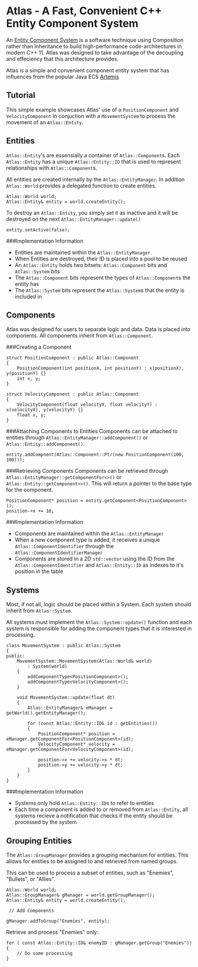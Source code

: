 # Atlas - A Fast, Convenient C++ Entity Component System
An [Entity Component System](http://en.wikipedia.org/wiki/Entity_component_system) is a software technique using Composition rather than Inheritance to build 
high-performance code-architectures in modern C++ 11. Atlas was designed to take advantage of the decoupling and effeciency that this architecture provides.

Atlas is a simple and convenient component entity system that has influences
from the popular Java ECS [Artemis](http://gamadu.com/artemis/)
 
## Tutorial
 This simple example showcases Atlas' use of a `PositionComponent` and `VelocityComponent` in conjuction with
 a `MovementSystem` to process the movement of an `Atlas::Entity`.


## Entities
 
`Atlas::Entity`'s are essensially a container of `Atlas::Component`s. Each `Atlas::Entity` has a unique `Atlas::Entity::ID` 
that is used to represent relationships with `Atlas::Component`s. 

All entities are created internally by the `Atlas::EntityManager`. In addition `Atlas::World` provides a delegated function 
to create entities.
~~~~~~~~~~~~~~~~~~~~~~~~~~~~~~~~~~~~~~~~~~~~~~~
Atlas::World world;
Atlas::Entity& entity = world.createEntity();
~~~~~~~~~~~~~~~~~~~~~~~~~~~~~~~~~~~~~~~~~~~~~~~
 
To destroy an `Atlas::Entity`, you simply set it as inactive and it will be destroyed on the next `Atlas::EntityManager::update()`
~~~~~~~~~~~~~~~~~~~~~~~~~
entity.setActive(false);
~~~~~~~~~~~~~~~~~~~~~~~~~

###Implementation Information

- Entities are maintained within the `Atlas::EntityManager`
- When Entities are destroyed, their ID is placed into a pool to be reused
- An `Atlas::Entity` holds two bitsets: `Atlas::Component` bits and `Atlas::System` bits
- The `Atlas::Component` bits represent the types of `Atlas::Component`s the entity has
- The `Atlas::System` bits represent the `Atlas::System`s that the entity is included in
 

## Components
 Atlas was designed for users to separate logic and data. Data is placed into components.
 All components inherit from `Atlas::Component`.

###Creating a Component
~~~~~~~~~~~~~~~~~~~~~~~~~
struct PositionComponent : public Atlas::Component
{
	PositionComponent(int positionX, int positionY) : x(positionX), y(positionY) {}
	int x, y;
}

struct VelocityComponent : public Atlas::Component
{
	VelocityComponent(float velocityX, float velocityY) : x(velocityX), y(velocityY) {}
	float x, y;
}
~~~~~~~~~~~~~~~~~~~~~~~~~

###Attaching Components to Entities
Components can be attached to entities through `Atlas::EntityManager::addComponent()` or `Atlas::Entity::addComponent()`.
~~~~~~~~~~~~~~~~~~~~~~~~~~~~~~~~
entity.addCompnent(Atlas::Component::Ptr(new PositionComponent(100, 100)));
~~~~~~~~~~~~~~~~~~~~~~~~~~~~~~~~

###Retrieving Components
Components can be retrieved through `Atlas::EntityManager::getComponentFor<>()` or `Atlas::Entity::getComponent<>()`. This will return a pointer to the base type for the component.
~~~~~~~~~~~~~~~~~~~~~~~~~~~
PositionComponent* position = entity.getComponent<PositionComponent>();
position->x += 10;
~~~~~~~~~~~~~~~~~~~~~~~~~~~

###Implementation Information
- Components are maintained within the `Atlas::EntityManager`
- When a new component type is added, it receives a unique `Atlas::ComponentIdentifier` through the `Atlas::ComponentIdentifierManager`
- Components are stored in a 2D `std::vector` using the ID from the `Atlas::ComponentIdentifier` and `Atlas::Entity::ID` as indexes to it's position in the table

## Systems
Most, if not all, logic should be placed within a System. Each system should inherit from `Atlas::System`.

All systems must implement the `Atlas::System::update()` function and each system is responsible for adding the component types that it is interested in processing.
~~~~~~~~~~~~~~~~~~~~~~~~~~~~~~~
class MovementSystem : public Atlas::System
{
public:
	MovementSystem::MovementSystem(Atlas::World& world)
		: System(world)
	{
		addComponentType<PositionComponent>();
		addComponentType<VelocityComponent>();
	}

	void MovementSystem::update(float dt)
	{
		Atlas::EntityManager& eManager = getWorld().getEntityManager();
		
		for (const Atlas::Entity::ID& id : getEntities())
		{
			PositionComponent* position = eManager.getComponentFor<PositionComponent>(id);
			VelocityComponent* velocity = eManager.getComponentFor<VelocityComponent>(id);

			position->x += velocity->x * dt;
			position->y += velocity->y * dt;
		}
	}
}
~~~~~~~~~~~~~~~~~~~~~~~~~~~~~~~
 
###Implementation Information
- Systems only hold `Atlas::Entity::ID`s to refer to entities
- Each time a component is added to or removed from `Atlas::Entity`, all systems recieve a notification that checks if the entity should be processed by the system

 
## Grouping Entities
The `Atlas::GroupManager` provides a grouping mechanism for entities. This allows for entities to be assigned to and retrieved from named groups.

This can be used to process a subset of entities, such as "Enemies", "Bullets", or "Allies".
~~~~~~~~~~~~~~~~~~~~~~~~~~~~~
Atlas::World world;
Atlas::GroupManager& gManager = world.getGroupManager();
Atlas::Entity& entity = world.createEntity();
 
 // Add Components
 
gManager.addToGroup("Enemies", entity);
~~~~~~~~~~~~~~~~~~~~~~~~~~~~~

Retrieve and process "Enemies" only:
~~~~~~~~~~~~~~~~~~~~~~~~~~~~~
for ( const Atlas::Entity::ID& enemyID : gManager.getGroup("Enemies"))
{
	// Do some processing
}
~~~~~~~~~~~~~~~~~~~~~~~~~~~~~



